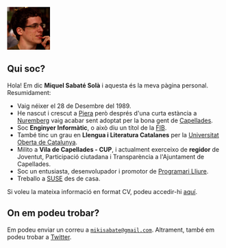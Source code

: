 <img src="/images/me.jpeg" alt="Miquel's picture" id="image-profile" title="It's-a Me, Miquel!" width="100" height="100">

## Qui soc?

Hola! Em dic **Miquel Sabaté Solà** i aquesta és la meva pàgina personal.
Resumidament:

- Vaig néixer el 28 de Desembre del 1989.
- He nascut i crescut a [Piera](https://ca.wikipedia.org/wiki/Piera) però
  després d'una curta estància a
  [Nuremberg](https://ca.wikipedia.org/wiki/Nuremberg) vaig acabar sent adoptat
  per la bona gent de [Capellades](https://ca.wikipedia.org/wiki/Capellades).
- Soc **Enginyer Informàtic**, o això diu un títol de la [FIB](https://www.fib.upc.edu).
- També tinc un grau en **Llengua i Literatura Catalanes** per la [Universitat Oberta de
  Catalunya](https://www.uoc.edu/portal/ca/index.html).
- Milito a **Vila de Capellades - CUP**, i actualment exerceixo de **regidor**
  de Joventut, Participació ciutadana i Transparència a l'Ajuntament de
  Capellades.
- Soc un entusiasta, desenvolupador i promotor de [Programari
  Lliure](https://ca.wikipedia.org/wiki/Programari_lliure).
- Treballo a [SUSE](https://www.suse.com/) des de casa.

Si voleu la mateixa informació en format CV, podeu accedir-hi [aquí](/about/cv.html).

## On em podeu trobar?

<p>
Em podeu enviar un correu a
<a href="mailto:mikisabate@gmail.com" title="Enviar correu">
  <code>mikisabate@gmail.com</code></a>.
Altrament, també em podeu trobar a <a href="https://twitter.com/miquelssola"
title="@miquelssola">Twitter</a>.
</p>
